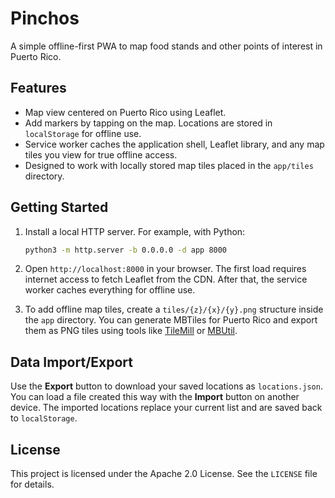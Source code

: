 # Pinchos

A simple offline-first PWA to map food stands and other points of interest in Puerto Rico.

## Features

- Map view centered on Puerto Rico using Leaflet.
- Add markers by tapping on the map. Locations are stored in `localStorage` for offline use.
- Service worker caches the application shell, Leaflet library, and any map tiles you view for true offline access.
- Designed to work with locally stored map tiles placed in the `app/tiles` directory.

## Getting Started

1. Install a local HTTP server. For example, with Python:

   ```bash
   python3 -m http.server -b 0.0.0.0 -d app 8000
   ```

2. Open `http://localhost:8000` in your browser. The first load requires internet
   access to fetch Leaflet from the CDN. After that, the service worker caches
   everything for offline use.

3. To add offline map tiles, create a `tiles/{z}/{x}/{y}.png` structure inside
   the `app` directory. You can generate MBTiles for Puerto Rico and export them
   as PNG tiles using tools like [TileMill](https://tilemill-project.github.io/)
   or [MBUtil](https://github.com/mapbox/mbutil).

## Data Import/Export

Use the **Export** button to download your saved locations as `locations.json`.
You can load a file created this way with the **Import** button on another
device. The imported locations replace your current list and are saved back to
`localStorage`.

## License

This project is licensed under the Apache 2.0 License. See the `LICENSE` file
for details.
